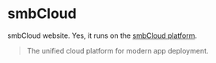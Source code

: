 # smbCloud

smbCloud website. Yes, it runs on the [smbCloud platform](https://smbcloud.xyz).


> The unified cloud platform for modern app deployment.
